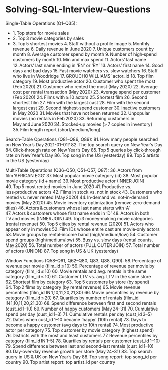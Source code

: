 # Solving-SQL-Interview-Questions

Single-Table Operations (Q1–Q35):
- 1. Top store for movie sales
- 2. Top 3 movie categories by sales
- 3. Top 5 shortest movies
4. Staff without a profile image
5. Monthly revenue
6. Daily revenue in June 2020
7. Unique customers count by month
8. Average customer spend by month
9. Number of high‑spend customers by month
10. Min and max spend
11. Actors’ last name
12. Actors’ last name ending in ‘EN’ or ‘RY’
13. Actors’ first name
14. Good days and bad days
15. Fast movie watchers vs. slow watchers
16. Staff who live in Woodridge
17. GROUCHO WILLIAMS’ actor_id
18. Top film category
19. Most productive actor
20. Customer who spent the most (Feb 2020)
21. Customer who rented the most (May 2020)
22. Average cost per rental transaction (May 2020)
23. Average spend per customer (Feb 2020)
24. Films with ≥ 10 actors
25. Shortest film
26. Second shortest film
27. Film with the largest cast
28. Film with the second largest cast
29. Second highest‑spend customer
30. Inactive customers in May 2020
31. Movies that have not been returned
32. Unpopular movies (no rentals in Feb 2020)
33. Returning customers in May and June 2020
34. Stocked‑up movies (> 7 copies in inventory)
35. Film length report (short/medium/long)

Search‑Table Operations (Q81–Q86, Q89):
81. How many people searched on New Year’s Day 2021-01-01?
82. The top search query on New Year’s Day
84. Click‑through rate on New Year’s Day
85. Top 5 queries by click‑through rate on New Year’s Day
86. Top song in the US (yesterday)
89. Top 5 artists in the US (yesterday)

Multi‑Table Operations (Q36–Q50, Q51–Q57, Q87):
36. Actors from film ‘AFRICAN EGG’
37. Most popular movie category (id)
38. Most popular movie category (id + name)
39. Most productive actor (INNER JOIN)
40. Top 5 most rented movies in June 2020
41. Productive vs. less‑productive actors
42. Films in stock vs. not in stock
43. Customers who rented vs. never rented (May 2020)
44. In‑demand vs. not‑in‑demand movies (May 2020)
45. Movie inventory optimization (remove zero‑demand titles)
46. Actors & customers whose last name starts with ‘A’
47. Actors & customers whose first name ends in ‘D’
48. Actors in both TV and movies (INNER JOIN)
49. Top 3 money‑making movie categories (rental revenue)
50. Top 5 cities by rental revenue (2020)
51. Actors who appear only in movies
52. Film IDs whose entire cast are movie‑only actors
53. Movie groups by rental‑income band (high/medium/low)
54. Customer spend groups (high/medium/low)
55. Busy vs. slow days (rental counts, May 2020)
56. Total number of actors (FULL OUTER JOIN)
57. Total number of actors (UNION)
87. Top song in US & UK (yesterday)

Window Functions (Q58–Q61, Q62–Q80, Q83, Q88, Q90):
58. Percentage of revenue per movie (film_id ≤ 10)
59. Percentage of revenue per movie by category (film_id ≤ 10)
60. Movie rentals and avg. rentals in the same category (film_id ≤ 10)
61. Customer LTV vs. avg. LTV in the same store
62. Shortest film by category
63. Top 5 customers by store (by spend)
64. Top 2 films by category (by rental revenue)
65. Movie revenue percentiles (film_id IN 1,10,11,20,21,30)
66. Movie percentiles by revenue by category (film_id ≤ 20)
67. Quartiles by number of rentals (film_id IN 1,10,11,20,21,30)
68. Spend difference between first and second rentals (cust_id 1–10)
69. Number of happy customers (May 24–31)
70. Cumulative spend per day (cust_id 1–3)
71. Cumulative rentals per day (cust_id 3–5)
72. Dates when cust_id 1–10 became ‘happy’ (10th rental)
73. Days to become a happy customer (avg days to 10th rental)
74. Most productive actor per category
75. Top customer by movie category (highest spend)
76. Districts with the most and least customers
77. Revenue percentiles by category (film_id IN 1–5)
78. Quartiles by rentals per customer (cust_id 1–10)
79. Spend difference between last and second‑last rentals (cust_id 1–10)
80. Day‑over‑day revenue growth per store (May 24–31)
83. Top search query in US & UK on New Year’s Day
88. Top song report: top song_id per country
90. Top artist report: top artist_id per country



